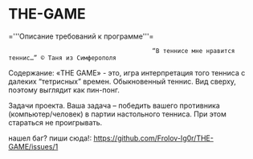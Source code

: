 THE-GAME
========
='''Описание требований к программе'''=


                                            “В теннисе мне нравится теннис…” © Таня из Симферополя

Cодержание:
 «THE GAME» - это, игра интерпретация того тенниса с далеких “тетрисных” времен. Обыкновенный теннис. Вид сверху, поэтому выглядит как пин-понг.

Задачи проекта.
Ваша задача – победить вашего противника (компьютер/человек) в партии  настольного тенниса. При этом стараться не проигрывать.



нашел баг? пиши сюда!:
https://github.com/Frolov-Ig0r/THE-GAME/issues/1



